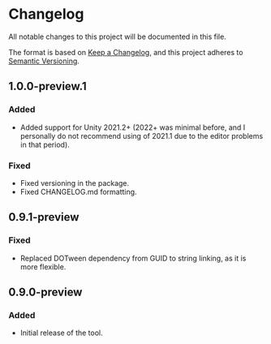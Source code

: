 # Changelog

All notable changes to this project will be documented in this file.

The format is based on [Keep a Changelog](https://keepachangelog.com/),
and this project adheres to [Semantic Versioning](https://semver.org/).

## 1.0.0-preview.1
### Added
- Added support for Unity 2021.2+ (2022+ was minimal before, and I personally do not recommend using of 2021.1 due to the editor problems in that period).

### Fixed
- Fixed versioning in the package.
- Fixed CHANGELOG.md formatting.

## 0.9.1-preview
### Fixed
- Replaced DOTween dependency from GUID to string linking, as it is more flexible.

## 0.9.0-preview
### Added
- Initial release of the tool.
